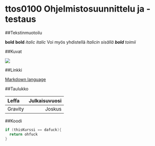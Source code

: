 # ttos0100 Ohjelmistosuunnittelu ja -testaus

##Tekstinmuotoilu

**bold**
__bold__
*italic*
_italic_
Voi myös yhdistellä _Italicin sisällä **bold** toimii_




##Kuvat

![](https://encrypted-tbn0.gstatic.com/images?q=tbn:ANd9GcRgmJkWCb6NEuc1tF_ZGuFsuGewHzBjl6Ep4K4NbvHu6Na7Bd58TFT14w)

##Linkki

[Markdown language](https://guides.github.com/features/mastering-markdown/)

##Taulukko

|Leffa | Julkaisuvuosi|
|:-----|-------------:|
|Gravity|Joskus|


##Koodi

```cs
if (thisKurssi == dafuck){
  return ohfuck
}
```



